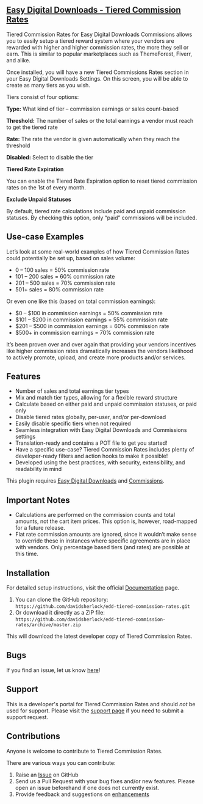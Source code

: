 ## [Easy Digital Downloads - Tiered Commission Rates](https://sellcomet.com/downloads/edd-tiered-commission-rates/)

Tiered Commission Rates for Easy Digital Downloads Commissions allows you to easily setup a tiered reward system where your vendors are rewarded with higher and higher commission rates, the more they sell or earn. This is similar to popular marketplaces such as ThemeForest, Fiverr, and alike.

Once installed, you will have a new Tiered Commissions Rates section in your Easy Digital Downloads Settings. On this screen, you will be able to create as many tiers as you wish.

Tiers consist of four options:

**Type:** What kind of tier – commission earnings or sales count-based

**Threshold:** The number of sales or the total earnings a vendor must reach to get the tiered rate

**Rate:** The rate the vendor is given automatically when they reach the threshold

**Disabled:** Select to disable the tier

**Tiered Rate Expiration**

You can enable the Tiered Rate Expiration option to reset tiered commission rates on the 1st of every month.

**Exclude Unpaid Statuses**

By default, tiered rate calculations include paid and unpaid commission statuses. By checking this option, only “paid” commissions will be included.

## Use-case Examples

Let’s look at some real-world examples of how Tiered Commission Rates could potentially be set up, based on sales volume:

* 0 – 100 sales = 50% commission rate
* 101 – 200 sales = 60% commission rate
* 201 – 500 sales = 70% commission rate
* 501+ sales = 80% commission rate

Or even one like this (based on total commission earnings):

* $0 – $100 in commission earnings = 50% commission rate
* $101 – $200 in commission earnings = 55% commission rate
* $201 – $500 in commission earnings = 60% commission rate
* $500+ in commission earnings = 70% commission rate

It’s been proven over and over again that providing your vendors incentives like higher commission rates dramatically increases the vendors likelihood to actively promote, upload, and create more products and/or services.

## Features

* Number of sales and total earnings tier types
* Mix and match tier types, allowing for a flexible reward structure
* Calculate based on either paid and unpaid commission statuses, or paid only
* Disable tiered rates globally, per-user, and/or per-download
* Easily disable specific tiers when not required
* Seamless integration with Easy Digital Downloads and Commissions settings
* Translation-ready and contains a POT file to get you started!
* Have a specific use-case? Tiered Commission Rates includes plenty of developer-ready filters and action hooks to make it possible!
* Developed using the best practices, with security, extensibility, and readability in mind

This plugin requires [Easy Digital Downloads](http://wordpress.org/extend/plugins/easy-digital-downloads/) and [Commissions](https://easydigitaldownloads.com/downloads/commissions/).

## Important Notes

* Calculations are performed on the commission counts and total amounts, not the cart item prices. This option is, however, road-mapped for a future release.
* Flat rate commission amounts are ignored, since it wouldn’t make sense to override these in instances where specific agreements are in place with vendors. Only percentage based tiers (and rates) are possible at this time.

## Installation

For detailed setup instructions, visit the official [Documentation](https://sellcomet.com) page.

1. You can clone the GitHub repository: `https://github.com/davidsherlock/edd-tiered-commission-rates.git`
2. Or download it directly as a ZIP file: `https://github.com/davidsherlock/edd-tiered-commission-rates/archive/master.zip`

This will download the latest developer copy of Tiered Commission Rates.

## Bugs
If you find an issue, let us know [here](https://github.com/davidsherlock/edd-tiered-commission-rates/issues?state=open)!

## Support
This is a developer's portal for Tiered Commission Rates and should _not_ be used for support. Please visit the [support page](https://sellcomet.com/contact/) if you need to submit a support request.

## Contributions
Anyone is welcome to contribute to Tiered Commission Rates.

There are various ways you can contribute:

1. Raise an [Issue](https://github.com/davidsherlock/edd-tiered-commission-rates/issues) on GitHub
2. Send us a Pull Request with your bug fixes and/or new features. Please open an issue beforehand if one does not currently exist.
3. Provide feedback and suggestions on [enhancements](https://github.com/davidsherlock/edd-tiered-commission-rates/issues?direction=desc&labels=Enhancement&page=1&sort=created&state=open)
